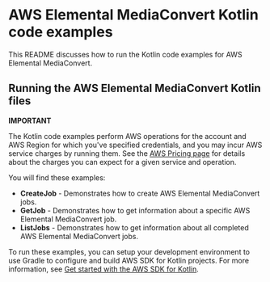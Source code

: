 # AWS Elemental MediaConvert Kotlin code examples

This README discusses how to run the Kotlin code examples for AWS Elemental MediaConvert.

## Running the AWS Elemental MediaConvert Kotlin files

**IMPORTANT**

The Kotlin code examples perform AWS operations for the account and AWS Region for which you've specified credentials, and you may incur AWS service charges by running them. See the [AWS Pricing page](https://aws.amazon.com/pricing/) for details about the charges you can expect for a given service and operation.

You will find these examples: 

- **CreateJob** - Demonstrates how to create AWS Elemental MediaConvert jobs.
- **GetJob** - Demonstrates how to get information about a specific AWS Elemental MediaConvert job.
- **ListJobs** - Demonstrates how to get information about all completed AWS Elemental MediaConvert jobs.

To run these examples, you can setup your development environment to use Gradle to configure and build AWS SDK for Kotlin projects. For more information, 
see [Get started with the AWS SDK for Kotlin](https://docs.aws.amazon.com/sdk-for-kotlin/latest/developer-guide/setup.html). 
